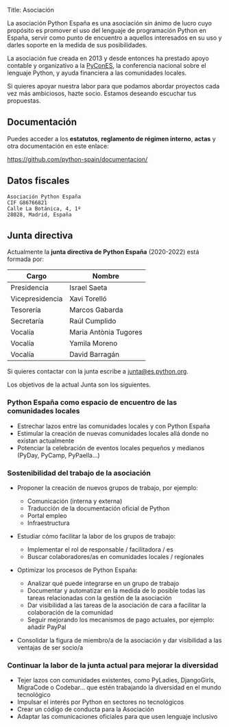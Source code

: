 Title: Asociación

La asociación Python España es una asociación sin ánimo de lucro cuyo propósito es promover el uso del lenguaje de programación Python en España, servir como punto de encuentro a aquellos interesados en su uso y darles soporte en la medida de sus posibilidades.

La asociación fue creada en 2013 y desde entonces ha prestado apoyo contable y organizativo a la [PyConES](https://es.pycon.org), la conferencia nacional sobre el lenguaje Python, y ayuda financiera a las comunidades locales.

Si quieres apoyar nuestra labor para que podamos abordar proyectos cada vez más ambiciosos, hazte socio. Estamos deseando escuchar tus propuestas.

## Documentación

Puedes acceder a los **estatutos**, **reglamento de régimen interno**, **actas** y otra documentación en este enlace:

https://github.com/python-spain/documentacion/

## Datos fiscales

```
Asociación Python España
CIF G86766821
Calle La Botánica, 4, 1º
28028, Madrid, España
```

## Junta directiva

Actualmente la **junta directiva de Python España** (2020-2022) está formada por:

|  Cargo            |  Nombre                   |
| ----------------- | ------------------------- |
|  Presidencia      |  Israel Saeta             |
|  Vicepresidencia  |  Xavi Torelló             |
|  Tesorería        |  Marcos Gabarda           |
|  Secretaría       |  Raúl Cumplido            |
|  Vocalía          |  Maria Antònia Tugores    |
|  Vocalía          |  Yamila Moreno            |
|  Vocalía          |  David Barragán           |

Si quieres contactar con la junta escribe a [junta@es.python.org](mailto:junta@es.python.org).


Los objetivos de la actual Junta son los siguientes.

### Python España como espacio de encuentro de las comunidades locales

- Estrechar lazos entre las comunidades locales y con Python España
- Estimular la creación de nuevas comunidades locales allá donde no existan actualmente
- Potenciar la celebración de eventos locales pequeños y medianos (PyDay, PyCamp, PyPaella…)

### Sostenibilidad del trabajo de la asociación

- Proponer la creación de nuevos grupos de trabajo, por ejemplo:
    - Comunicación (interna y externa)
    - Traducción de la documentación oficial de Python
    - Portal empleo
    - Infraestructura

- Estudiar cómo facilitar la labor de los grupos de trabajo:
    - Implementar el rol de responsable / facilitadora / es
    - Buscar colaboradores/as en comunidades locales / regionales

- Optimizar los procesos de Python España:
    - Analizar qué puede integrarse en un grupo de trabajo
    - Documentar y automatizar en la medida de lo posible todas las tareas relacionadas con la gestión de la asociación
    - Dar visibilidad a las tareas de la asociación de cara a facilitar la colaboración de la comunidad
    - Seguir mejorando los mecanismos de pago actuales, por ejemplo: añadir PayPal

- Consolidar la figura de miembro/a de la asociación y dar visibilidad a las ventajas de ser socio/a

### Continuar la labor de la junta actual para mejorar la diversidad

- Tejer lazos con comunidades existentes, como PyLadies, DjangoGirls, MigraCode o Codebar… que estén trabajando la diversidad en el mundo tecnológico
- Impulsar el interés por Python en sectores no tecnológicos
- Crear un código de conducta para la Asociación
- Adaptar las comunicaciones oficiales para que usen lenguaje inclusivo
